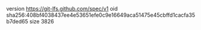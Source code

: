 version https://git-lfs.github.com/spec/v1
oid sha256:408bf4038437ee4e53651efe0c9e16649aca51475e45cbffd1cacfa35b7ded65
size 3826
